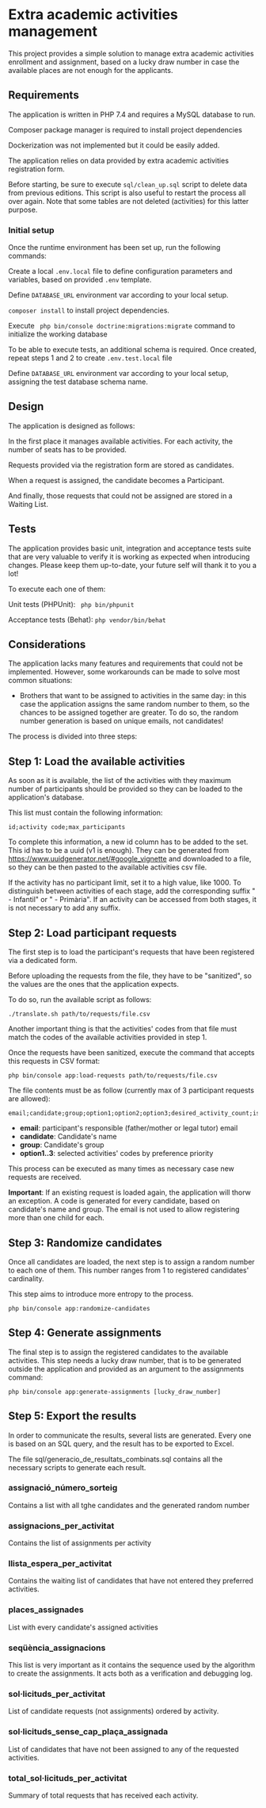 # Extra academic activities management

This project provides a simple solution to manage extra academic activities enrollment and assignment, based on a lucky draw number in case the available places are not enough for the applicants.

## Requirements

The application is written in PHP 7.4 and requires a MySQL database to run.

Composer package manager is required to install project dependencies

Dockerization was not implemented but it could be easily added.

The application relies on data provided by extra academic activities registration form.

Before starting, be sure to execute ``sql/clean_up.sql`` script to delete data from previous editions. This script is also useful to restart the process all over again. Note that some tables are not deleted (activities) for this latter purpose.

### Initial setup

Once the runtime environment has been set up, run the following commands:

Create a local ```.env.local``` file to define configuration parameters and variables, based on provided ```.env``` template.

Define ```DATABASE_URL``` environment var according to your local setup.

``` composer install ``` to install project dependencies.

Execute ``` php bin/console doctrine:migrations:migrate``` command to initialize the working database

To be able to execute tests, an additional schema is required. Once created, repeat steps 1 and 2 to create ```.env.test.local``` file

Define ```DATABASE_URL``` environment var according to your local setup, assigning the test database schema name.




## Design

The application is designed as follows:

In the first place it manages available activities. For each activity, the number of seats has to be provided.

Requests provided via the registration form are stored as candidates.

When a request is assigned, the candidate becomes a Participant.

And finally, those requests that could not be assigned are stored in a Waiting List.

## Tests

The application provides basic unit, integration and acceptance tests suite that are very valuable to verify it is working as expected when introducing changes. Please keep them up-to-date, your future self will thank it to you a lot!

To execute each one of them:

Unit tests (PHPUnit): ``` php bin/phpunit```

Acceptance tests (Behat): ```php vendor/bin/behat```

## Considerations

The application lacks many features and requirements that could not be implemented. However, some workarounds can be made to solve most common situations:

- Brothers that want to be assigned to activities in the same day: in this case the application assigns the same random number to them, so the chances to be assigned together are greater. To do so, the random number generation is based on unique emails, not candidates!

The process is divided into three steps:

## Step 1: Load the available activities

As soon as it is available, the list of the activities with they maximum number of participants should be provided so they can be loaded to the application's database.

This list must contain the following information:

```
id;activity code;max_participants
```

To complete this information, a new id column has to be added to the set. This id has to be a uuid (v1 is enough). They can be generated from https://www.uuidgenerator.net/#google_vignette and downloaded to a file, so they can be then pasted to the available activities csv file.

If the activity has no participant limit, set it to a high value, like 1000.
To distinguish between activities of each stage, add the corresponding suffix " - Infantil" or " - Primària". If an activity can be accessed from both stages, it is not necessary to add any suffix.


## Step 2: Load participant requests

The first step is to load the participant's requests that have been registered via a dedicated form.

Before uploading the requests from the file, they have to be "sanitized", so the values are the ones that the application expects. 

To do so, run the available script as follows:

```
./translate.sh path/to/requests/file.csv
``` 

Another important thing is that the activities' codes from that file must match the codes of the available activities provided in step 1.

Once the requests have been sanitized, execute the command that accepts this requests in CSV format:

```
php bin/console app:load-requests path/to/requests/file.csv
```

The file contents must be as follow (currently max of 3 participant requests are allowed):
```
email;candidate;group;option1;option2;option3;desired_activity_count;is_member;brothers
```

* **email**: participant's responsible (father/mother or legal tutor) email
* **candidate**: Candidate's name
* **group**: Candidate's group
* **option1..3**: selected activities' codes by preference priority

This process can be executed as many times as necessary case new requests are received. 



**Important**: If an existing request is loaded again, the application will thorw an exception. A code is generated for every candidate, based on candidate's name and group. The email is not used to allow registering more than one child for each.

## Step 3: Randomize candidates

Once all candidates are loaded, the next step is to assign a random number to each one of them. This number ranges from 1 to registered candidates' cardinality.

This step aims to introduce more entropy to the process.

```
php bin/console app:randomize-candidates
```

## Step 4: Generate assignments

The final step is to assign the registered candidates to the available activities. This step needs a lucky draw number, that is to be generated outside the application and provided as an argument to the assignments command:

```
php bin/console app:generate-assignments [lucky_draw_number]
```

## Step 5: Export the results

In order to communicate the results, several lists are generated. Every one is based on an SQL query, and the result has to be exported to Excel.

The file sql/generacio_de_resultats_combinats.sql contains all the necessary scripts to generate each result.

### assignació_número_sorteig

Contains a list with all tghe candidates and the generated random number

### assignacions_per_activitat

Contains the list of assignments per activity

### llista_espera_per_activitat

Contains the waiting list of candidates that have not entered they preferred activities.

### places_assignades

List with every candidate's assigned activities

### seqüència_assignacions

This list is very important as it contains the sequence used by the algorithm to create the assignments. It acts both as a verification and debugging log.

### sol·licituds_per_activitat

List of candidate requests (not assignments) ordered by activity.

### sol·licituds_sense_cap_plaça_assignada

List of candidates that have not been assigned to any of the requested activities.

### total_sol·licituds_per_activitat

Summary of total requests that has received each activity.

